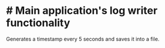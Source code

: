 # # Main application's log writer functionality

Generates a timestamp every 5 seconds and saves it into a file.